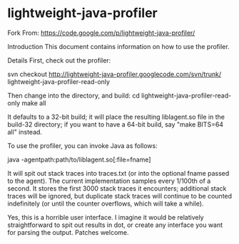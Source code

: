 lightweight-java-profiler
=========================

Fork From: https://code.google.com/p/lightweight-java-profiler/

Introduction
This document contains information on how to use the profiler.

Details
First, check out the profiler:


svn checkout http://lightweight-java-profiler.googlecode.com/svn/trunk/ lightweight-java-profiler-read-only

Then change into the directory, and build: cd lightweight-java-profiler-read-only make all

It defaults to a 32-bit build; it will place the resulting liblagent.so file in the build-32 directory; if you want to have a 64-bit build, say "make BITS=64 all" instead.

To use the profiler, you can invoke Java as follows:

java -agentpath:path/to/liblagent.so[:file=fname] <jvm flags>

It will spit out stack traces into traces.txt (or into the optional fname passed to the agent). The current implementation samples every 1/100th of a second. It stores the first 3000 stack traces it encounters; additional stack traces will be ignored, but duplicate stack traces will continue to be counted indefinitely (or until the counter overflows, which will take a while).

Yes, this is a horrible user interface. I imagine it would be relatively straightforward to spit out results in dot, or create any interface you want for parsing the output. Patches welcome.
